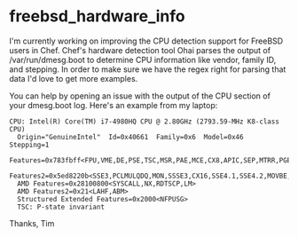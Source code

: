 # freebsd_hardware_info
I'm currently working on improving the CPU detection support for FreeBSD users in Chef. Chef's hardware detection tool Ohai parses the output of /var/run/dmesg.boot to determine CPU information like vendor, family ID, and stepping.  In order to make sure we have the regex right for parsing that data I'd love to get more examples.

You can help by opening an issue with the output of the CPU section of your dmesg.boot log.  Here's an example from my laptop:

```
CPU: Intel(R) Core(TM) i7-4980HQ CPU @ 2.80GHz (2793.59-MHz K8-class CPU)
  Origin="GenuineIntel"  Id=0x40661  Family=0x6  Model=0x46  Stepping=1
  Features=0x783fbff<FPU,VME,DE,PSE,TSC,MSR,PAE,MCE,CX8,APIC,SEP,MTRR,PGE,MCA,CMOV,PAT,PSE36,MMX,FXSR,SSE,SSE2>
  Features2=0x5ed8220b<SSE3,PCLMULQDQ,MON,SSSE3,CX16,SSE4.1,SSE4.2,MOVBE,POPCNT,AESNI,XSAVE,OSXSAVE,AVX,RDRAND>
  AMD Features=0x28100800<SYSCALL,NX,RDTSCP,LM>
  AMD Features2=0x21<LAHF,ABM>
  Structured Extended Features=0x2000<NFPUSG>
  TSC: P-state invariant
```

Thanks,
Tim
